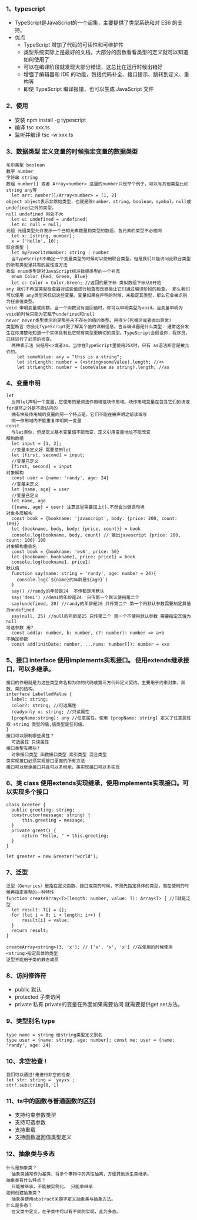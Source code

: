 ### 1、typescript
- TypeScript是JavaScript的一个超集，主要提供了类型系统和对 ES6 的支持。
- 优点
  - TypeScript 增加了代码的可读性和可维护性
  - 类型系统实际上是最好的文档，大部分的函数看看类型的定义就可以知道如何使用了
  - 可以在编译阶段就发现大部分错误，这总比在运行时候出错好
  - 增强了编辑器和 IDE 的功能，包括代码补全、接口提示、跳转到定义、重构等
  - 即使 TypeScript 编译报错，也可以生成 JavaScript 文件

### 2、使用
- 安装 npm install -g typescript
- 编译 tsc xxx.ts
- 监听并编译 tsc -w xxx.ts

### 3、数据类型 定义变量的时候指定变量的数据类型
    布尔类型 boolean
    数字 number
    字符串 string
    数组 number[] 或者 Array<number> 这里的number只是举个例子，可以有其他类型比如string any等
      let arr: number[]/Array<number> = [1, 2]
    object object表示非原始类型，也就是除number，string，boolean，symbol，null或undefined之外的类型。
    null undefined 用处不大
      let u: undefined = undefined;
      let n: null = null;
    元组 元组类型允许表示一个已知元素数量和类型的数组，各元素的类型不必相同
      let x: [string, number];
      x = ['hello', 10];
    联合类型 |
      let myFavoriteNumber: string | number
      当TypeScript不确定一个变量类型的时候可以使用联合类型。但是我们只能访问此联合类型的所有类型里共有的属性或方法
    枚举 enum类型是对JavaScript标准数据类型的一个补充
      enum Color {Red, Green, Blue}
      let c: Color = Color.Green; //返回的是下标 类似数组下标从0开始
    any 我们不希望类型检查器对这些值进行检查而是直接让它们通过编译阶段的检查。 那么我们可以使用 any类型来标记这些变量。变量如果在声明的时候，未指定其类型，那么它会被识别为任意值类型。
    void 申明变量或函数。当一个函数没有返回值时，你可以申明类型为void。当变量申明为void的时候只能为它赋予undefined和null
    never never类型表示的是那些永不存在的值的类型。用得少(死循环或者抛出异常)
    类型断言 你会比TypeScript更了解某个值的详细信息。告诉编译器是什么类型. 通常这会发生在你清楚地知道一个实体具有比它现有类型更确切的类型。TypeScript会假设你，程序员，已经进行了必须的检查。
      两种表示法 尖括号<>或者as。当你在TypeScript里使用JSX时，只有 as语法断言是被允许的。
        let someValue: any = "this is a string";
        let strLength: number = (<string>someValue).length; //<>
        let strLength: number = (someValue as string).length; //as

### 4、变量申明
    let
      当用let声明一个变量，它使用的是词法作用域或块作用域。块作用域变量在包含它们的块或for循环之外是不能访问的
      拥有块级作用域的变量的另一个特点是，它们不能在被声明之前读或写
      同一作用域内不能重复申明同一变量
    const
      与let类似，但是定义基本变量值不能改变，定义引用变量地址不能改变
    解构数组
      let input = [1, 2];
      //变量未定义好 需要使用let
      let [first, second] = input;
      //变量已定义
      [first, second] = input
    对象解构
      const user = {name: 'randy', age: 24}
      //变量未定义
      let {name, age} = user
      //变量已定义
      let name, age
      ({name, age} = user) 注意这里需要加上(),不然会当做语句块
    对象多层解构
      const book = {bookname: 'javascript', body: {price: 200, count: 100}}
      let {bookname, body, body: {price, count}} = book
      console.log(bookname, body, count) // 输出javascript {price: 200, count: 100} 100
    对象解构重命名
      const book = {bookname: 'es6', price: 50}
      let {bookname: bookname1, price: price1} = book
      console.log(bookname1, price1)
    默认值
      function say(name: string = 'randy', age: number = 24){
        console.log(`${name}的年龄是${age}`)
      }
      say() //randy的年龄是24  不传都是用默认
      say('demi') //demi的年龄是24  只传第一个默认使用第二个
      say(undefined, 20) //randy的年龄是20 只传第二个 第一个用默认参数需要制定其值为undefined
      say(null, 25) //null的年龄是25 只传第二个 第一个不使用默认参数 需要指定其值为null
    可选参数 用?
      const add(a: number, b: number, c?: number): number => a+b
    不确定参数
      const add(initDate: number, ...nums: number[]): number = xxx

### 5、接口 interface 使用implements实现接口。 使用extends继承接口，可以多继承。
    接口的作用就是为这些类型命名和为你的代码或第三方代码定义契约。主要用于约束对象、函数、类的结构。
    interface LabelledValue {
      label: string;
      color?: string; //可选属性
      readyonly x: string; //只读属性
      [propName:string]: any //任意属性。使用 [propName: string] 定义了任意属性取 string 类型的值,值类型是任何值。
    }
    接口可以限制哪些属性？
      可选属性 只读属性
    接口类型有哪些?
      对象接口类型 函数接口类型 索引类型 混合类型
    类实现接口必须实现接口里面的所有方法
    接口可以继承接口并且可以多继承，类实现接口可以多实现

### 6、类 class 使用extends实现继承，使用implements实现接口。可以实现多个接口
    class Greeter {
      public greeting: string;
      constructor(message: string) {
          this.greeting = message;
      }
      private greet() {
          return "Hello, " + this.greeting;
      }
    }

    let greeter = new Greeter("world");

### 7、泛型
    泛型（Generics）是指在定义函数、接口或类的时候，不预先指定具体的类型，而在使用的时候再指定类型的一种特性
    function createArray<T>(length: number, value: T): Array<T> { //T就是泛型
      let result: T[] = [];
      for (let i = 0; i < length; i++) {
          result[i] = value;
      }
      return result;
    }

    createArray<string>(3, 'x'); // ['x', 'x', 'x'] //在使用的时候使用<string>指定具体的类型
    泛型不能用于类的静态成员 

### 8、访问修饰符
- public 默认
- protected 子类访问
- private 私有 private的变量在外面如果需要访问 就需要提供get set方法。

### 9、类型别名 type
    type name = string 给string类型定义别名
    type user = {name: string, age: number}; const me: user = {name: 'randy', age: 24}

### 10、非空检查 !
    我们可以通过!来进行非空的检查
    let str: string = `yayxs`;
    str!.substring(0, 1)

### 11、ts中的函数与普通函数的区别
- 支持约束参数类型
- 支持可选参数
- 支持重载
- 支持函数返回值类型定义

### 12、抽象类与多态
    什么是抽象类？
      抽象类通常作为基类，将多个事物中的共性抽离，方便其他派生类继承。
    抽象类有什么特点？
      只能被继承，不能被实例化。 只能单继承
    如何创建抽象类？
      抽象类使用abstract关键字定义抽象类与抽象方法。
    什么是多态？
      在父类中定义，在子类中可以有不同的实现，此为多态。
